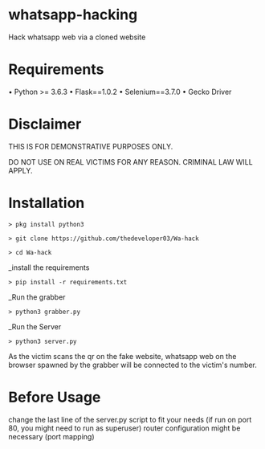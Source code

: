 # whatsapp-hacking
Hack whatsapp web via a cloned website

# Requirements

• Python >= 3.6.3
• Flask==1.0.2
• Selenium==3.7.0
• Gecko Driver

# Disclaimer

THIS IS FOR DEMONSTRATIVE PURPOSES ONLY.

DO NOT USE ON REAL VICTIMS FOR ANY REASON. CRIMINAL LAW WILL APPLY.

# Installation
 ```
> pkg install python3
```
```
> git clone https://github.com/thedeveloper03/Wa-hack
```
```
> cd Wa-hack
```

_install the requirements
```
> pip install -r requirements.txt
```

_Run the grabber 
```
> python3 grabber.py
```
_Run the Server
```
> python3 server.py
```

As the victim scans the qr on the fake website, whatsapp web on the browser spawned by the grabber will be connected to the victim's number.

# Before Usage

change the last line of the server.py script to fit your needs (if run on port 80, you might need to run as superuser)
router configuration might be necessary (port mapping)
